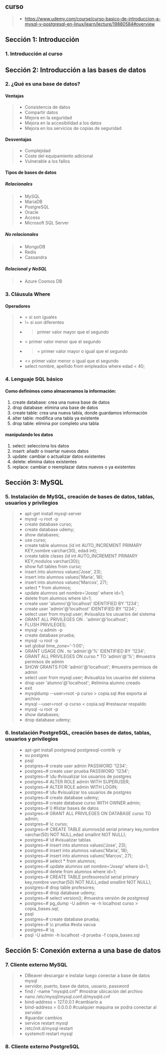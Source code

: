 
## curso
>- https://www.udemy.com/course/curso-basico-de-introduccion-a-mysql-y-postgresql-en-linux/learn/lecture/19880584#overview

## Sección 1: Introducción

### 1. Introducción al curso

## Sección 2: Introducción a las bases de datos

### 2. ¿Qué es una base de datos?

#### Ventajas
>- Consistencia de datos
>- Compartir datos
>- Mejora en la seguridad
>- Mejora en la accesibilidad a los datos
>- Mejora en los servicios de copias de seguridad

#### Desventajas
>- Complejidad
>- Coste del equipamiento adicional
>- Vulnerable a los fallos

#### Tipos de bases de datos

##### Relacionales
>- MySQL
>- MariaDB
>- PostgreSQL
>- Oracle
>- Access
>- Microsoft SQL Server

##### No relacionales
>- MongoDB
>- Redis
>- Cassandra

##### Relacional y NoSQL
>- Azure Cosmos DB

### 3. Cláusula Where

#### Operadores
>- = si son iguales
>- != si son diferentes
>- > primer valor mayor que el segundo
>- < primer valor menor que el segundo
>- >= primer valor mayor o igual que el segundo
>- <= primer valor menor o igual que el segundo
>- select nombre, apellido from empleados where edad < 40;

### 4. Lenguaje SQL básico

#### Como definimos como almacenamos la información:
1. create database: crea una nueva base de datos
2. drop database: elimina una base de datos
3. create table: crea una nueva tabla, donde guardamos información
4. alter table: modifica una tabla ya existente
5. drop table: elimina por completo una tabla

#### manipulando los datos
1. select: selecciona los datos
2. insert: añadir o insertar nuevos datos
3. update: cambiar o actualizar datos existentes
4. delete: elimina datos existentes
5. replace: cambiar o reemplazar datos nuevos o ya existentes

## Sección 3: MySQL

### 5. Instalación de MySQL, creación de bases de datos, tablas, usuarios y privilegios
>- apt-get install mysql-server
>- mysql -u root -p 
>- create database curso;
>- create database udemy;
>- show databases;
>- use curso;
>- create table alumnos (id int AUTO_INCREMENT PRIMARY KEY,nombre varchar(30), edad int);
>- create table clases (id int AUTO_INCREMENT PRIMARY KEY,modulos varchar(30));
>- show full tables from curso;
>- insert into alumnos values('Jose', 23);
>- insert into alumnos values('Maria', 18);
>- insert into alumnos values('Marcos', 27);
>- select * from alumnos;
>- update alumnos set nombre='Josep' where id=1;
>- delete from alumnos where id=1;
>- create user 'alumno'@'localhost' IDENTIFIED BY '1234';
>- create user 'admin'@'localhost' IDENTIFIED BY '1234';
>- select user from mysql.user; #visualiza los usuarios del sistema
>- GRANT ALL PRIVILEGES ON *.* 'admin'@'localhost';
>- FLUSH PRIVILEGES;
>- mysql -u admin -p
>- create database prueba;
>- mysql -u root -p
>- set global time_zone='-1:00';
>- GRANT USAGE ON *.* to 'admin'@'%' IDENTIFIED BY '1234';
>- GRANT ALL PRIVILEGES ON curso.* TO 'admin'@'%'; #muestra permisos de admin
>- SHOW GRANTS FOR 'admin'@'localhost'; #muestra permisos de admin
>- select user from mysql.user; #visualiza los usuarios del sistema
>- drop user 'alumno'@'localhost'; #elimina alumno creado
>- exit
>- mysqldump --user=root -p curso > copia.sql #se exporta al archivo
>- mysql --user=root -p curso < copia.sql #restaurar respaldo 
>- mysql -u root -p
>- show databases;
>- drop database udemy;

### 6. Instalación PostgreSQL, creación bases de datos, tablas, usuarios y privilegios
>- apt-get install postgresql postgresql-contrib -y
>- su postgres
>- psql
>- postgres~# create user admin PASSWORD '1234';
>- postgres~# create user prueba PASSWORD '1234';
>- postgres~# \du #visualizar los usuarios de postgres
>- postgres~# ALTER ROLE admin WITH SUPERUSER;
>- postgres~# ALTER ROLE admin WITH LOGIN;
>- postgres~# \du  #visualizar los usuarios de postgres
>- postgres~# create database udemy;
>- postgres~# create database curso WITH OWNER admin;
>- postgres~# \l #listar bases de datos
>- postgres~# GRANT ALL PRIVILEGES ON DATABASE curso TO admin;
>- postgres~# \c curso;
>- postgres~# CREATE TABLE alumnos(id serial primary key,nombre varchar(50) NOT NULL,edad smallint NOT NULL);
>- postgres~# \d #visualizar tablas
>- postgres~# insert into alumnos values('Jose', 23);
>- postgres~# insert into alumnos values('Maria', 18);
>- postgres~# insert into alumnos values('Marcos', 27);
>- postgres~# select * from alumnos;
>- postgres~# update alumnos set nombre='Josep' where id=1;
>- postgres~# delete from alumnos where id=1;
>- postgres~# CREATE TABLE profesores(id serial primary key,nombre varchar(50) NOT NULL,edad smallint NOT NULL);
>- postgres~# drop table profesores;
>- postgres~# drop database udemy;
>- postgres~# select version(); #muestra versión de postgresql
>- postgres~# pg_dump -U admin -w -h localhost curso > copia_bases.sql;
>- psql
>- postgres~# create database prueba;
>- postgres~# \c prueba #esta vacua
>- postgres~# \q
>- psql -U admin -h localhost -d prueba -f copia_bases.sql

## Sección 5: Conexión externa a una base de datos

### 7. Cliente externo MySQL
>- DBeaver descargar e instalar luego conectar a base de datos mysql
>- servidor, puerto, base de datos, usuario, password
>- find / -name "mysqld.cnf" #mostrar ubicación del archivo
>- nano /etc/mysql/mysql.conf.d/mysqld.cnf
>- bind-address = 127.0.0.1 #cambiarlo a
>- bind-address = 0.0.0.0 #cualquier maquina se podra conectar al servidor
>- #guardar cambios
>- service restart mysql
>- /etc/init.d/mysql restart
>- systemctl restart mysql

### 8. Cliente externo PostgreSQL
